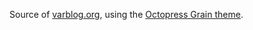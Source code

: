 Source of [varblog.org](http://varblog.org), using the [Octopress Grain theme](http://sysgears.com/grain/themes/octopress/).
